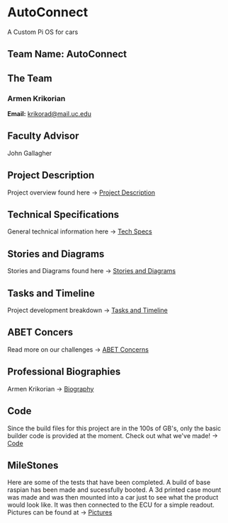 # AutoConnect
A Custom Pi OS for cars

## Team Name: AutoConnect

## The Team
### Armen Krikorian
**Email:** krikorad@mail.uc.edu

## Faculty Advisor
John Gallagher

## Project Description
Project overview found here -> [Project Description](https://github.com/teddybear2733/AutoConnect/wiki)

## Technical Specifications
General technical information here -> [Tech Specs](https://github.com/teddybear2733/AutoConnect/blob/main/Project%20Overview/Technical%20Specifications.md)

## Stories and Diagrams
Stories and Diagrams found here -> [Stories and Diagrams](https://github.com/teddybear2733/AutoConnect/tree/main/Weekly%20Assignments/Stories%20and%20Digrams)

## Tasks and Timeline
Project development breakdown -> [Tasks and Timeline](https://github.com/teddybear2733/AutoConnect/tree/main/Weekly%20Assignments/Tasks%20and%20Timeline)

## ABET Concers
Read more on our challenges -> [ABET Concerns](https://github.com/teddybear2733/AutoConnect/tree/main/Weekly%20Assignments/ABET)

## Professional Biographies

Armen Krikorian -> [Biography](https://github.com/teddybear2733/AutoConnect/blob/main/Weekly%20Assignments/Biographies/ArmenKrikorian.md)

## Code

Since the build files for this project are in the 100s of GB's, only the basic builder code is provided at the moment.
Check out what we've made! -> [Code](https://github.com/teddybear2733/AutoConnect/tree/main/Code)

## MileStones

Here are some of the tests that have been completed. A build of base raspian has been made and sucessfully booted. 
A 3d printed case mount was made and was then mounted into a car just to see what the product would look like. It was then connected to the ECU
for a simple readout. Pictures can be found at -> [Pictures](https://github.com/teddybear2733/AutoConnect/tree/main/Artifacts)


